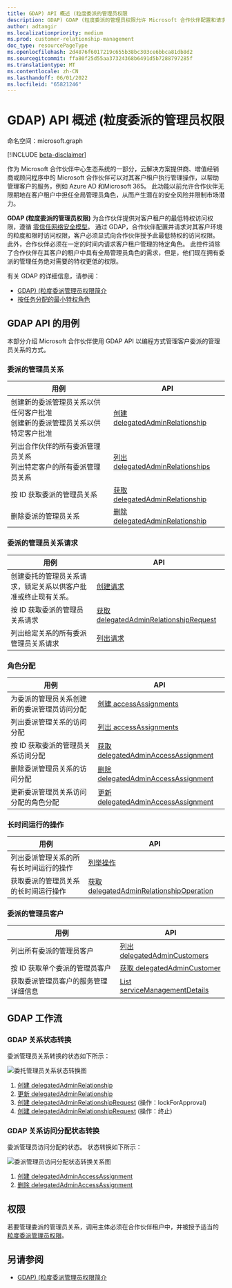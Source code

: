 ```yaml
---
title: GDAP) API 概述 (粒度委派的管理员权限
description: GDAP) GDAP (粒度委派的管理员权限允许 Microsoft 合作伙伴配置和请求对其客户环境的粒度和时间限制的访问权限，从而允许客户对 Microsoft 合作伙伴强制实施最低特权的访问权限。
author: adtangir
ms.localizationpriority: medium
ms.prod: customer-relationship-management
doc_type: resourcePageType
ms.openlocfilehash: 2d4876f6017219c655b38bc303ce6bbca81db8d2
ms.sourcegitcommit: ffa80f25d55aa37324368b6491d5b7288797285f
ms.translationtype: MT
ms.contentlocale: zh-CN
ms.lasthandoff: 06/01/2022
ms.locfileid: "65821246"
---
```

# <a name="granular-delegated-admin-privileges-gdap-api-overview"></a>GDAP) API 概述 (粒度委派的管理员权限

命名空间：microsoft.graph

[!INCLUDE [beta-disclaimer](../../includes/beta-disclaimer.md)]

作为 Microsoft 合作伙伴中心生态系统的一部分，云解决方案提供商、增值经销商或顾问程序中的 Microsoft 合作伙伴可以对其客户租户执行管理操作，以帮助管理客户的服务，例如 Azure AD 和Microsoft 365。 此功能以前允许合作伙伴无限期地在客户租户中担任全局管理员角色，从而产生潜在的安全风险并限制市场潜力。

**GDAP (粒度委派的管理员权限)** 为合作伙伴提供对客户租户的最低特权访问权限，遵循 [零信任网络安全模型](/security/zero-trust/)。 通过 GDAP，合作伙伴配置并请求对其客户环境的粒度和限时访问权限，客户必须显式向合作伙伴授予此最低特权的访问权限。 此外，合作伙伴必须在一定的时间内请求客户租户管理的特定角色。 此控件消除了合作伙伴在其客户的租户中具有全局管理员角色的需求，但是，他们现在拥有委派的管理任务绝对需要的特权更低的权限。

有关 GDAP 的详细信息，请参阅：
+ [GDAP)  (粒度委派管理员权限简介 ](/partner-center/gdap-introduction)
+ [按任务分配的最小特权角色](/partner-center/gdap-least-privileged-roles-by-task)

## <a name="use-cases-for-gdap-apis"></a>GDAP API 的用例

本部分介绍 Microsoft 合作伙伴使用 GDAP API 以编程方式管理客户委派的管理员关系的方式。

### <a name="delegated-admin-relationship"></a>委派的管理员关系

| 用例 | API |
|--|--|
| 创建新的委派管理员关系以供任何客户批准 <br/> 创建新的委派管理员关系以供特定客户批准 | [创建 delegatedAdminRelationship](../api/tenantrelationship-post-delegatedadminrelationships.md) |
| 列出合作伙伴的所有委派管理员关系 <br/> 列出特定客户的所有委派管理员关系 | [列出 delegatedAdminRelationships](../api/tenantrelationship-list-delegatedadminrelationships.md) |
| 按 ID 获取委派的管理员关系 | [获取 delegatedAdminRelationship](../api/delegatedadminrelationship-get.md)  |
| 删除委派的管理员关系 | [删除 delegatedAdminRelationship](../api/delegatedadminrelationship-delete.md) |

### <a name="delegated-admin-relationship-request"></a>委派的管理员关系请求

| 用例 | API |
|--|--|
| 创建委托的管理员关系请求，锁定关系以供客户批准或终止现有关系。 | [创建请求](../api/delegatedadminrelationship-post-requests.md) |
| 按 ID 获取委派的管理员关系请求 | [获取 delegatedAdminRelationshipRequest](../api/delegatedadminrelationshiprequest-get.md) |
| 列出给定关系的所有委派管理员关系请求 | [列出请求](../api/delegatedadminrelationship-list-requests.md) |


### <a name="role-assignments"></a>角色分配

| 用例 | API |
|--|--|
| 为委派的管理员关系创建新的委派管理员访问分配 | [创建 accessAssignments](../api/delegatedadminrelationship-post-accessassignments.md) |
| 列出委派管理关系的访问分配 | [列出 accessAssignments](../api/delegatedadminrelationship-list-accessassignments.md) |
| 按 ID 获取委派的管理员关系访问分配 | [获取 delegatedAdminAccessAssignment](../api/delegatedadminaccessassignment-get.md) |
| 删除委派管理员关系的访问分配 | [删除 delegatedAdminAccessAssignment](../api/delegatedadminaccessassignment-delete.md) |
| 更新委派管理员关系访问分配的角色分配 | [更新 delegatedAdminAccessAssignment](../api/delegatedadminaccessassignment-update.md) |

### <a name="long-running-operations"></a>长时间运行的操作

| 用例 | API |
|--|--|
| 列出委派管理关系的所有长时间运行的操作 | [列举操作](../api/delegatedadminrelationship-list-operations.md) |
| 获取委派的管理员关系的长时间运行操作 | [获取 delegatedAdminRelationshipOperation](../api/delegatedadminrelationshipoperation-get.md) |


### <a name="delegated-admin-customers"></a>委派的管理员客户

| 用例 | API |
|--|--|
| 列出所有委派的管理员客户 | [列出 delegatedAdminCustomers](../api/tenantrelationship-list-delegatedadmincustomers.md)|
| 按 ID 获取单个委派的管理员客户 | [获取 delegatedAdminCustomer](../api/delegatedadmincustomer-get.md) |
| 获取委派管理员客户的服务管理详细信息 | [List serviceManagementDetails](../api/delegatedadmincustomer-list-servicemanagementdetails.md) |


## <a name="gdap-workflow"></a>GDAP 工作流

### <a name="gdap-relationship-status-transition"></a>GDAP 关系状态转换

委派管理员关系转换的状态如下所示：

![委托管理员关系状态转换图](relationship-status-transitions.png)

1. [创建 delegatedAdminRelationship](../api/tenantrelationship-post-delegatedadminrelationships.md)
2. [更新 delegatedAdminRelationship](../api/delegatedadminrelationship-update.md)
3. [创建 delegatedAdminRelationshipRequest](../api/delegatedadminrelationship-post-requests.md) (操作：lockForApproval) 
4. [创建 delegatedAdminRelationshipRequest](../api/delegatedadminrelationship-post-requests.md) (操作：终止) 

### <a name="gdap-relationship-access-assignment-status-transition"></a>GDAP 关系访问分配状态转换

委派管理员访问分配的状态。 状态转换如下所示：

![委派管理员访问分配状态转换关系图](access-assignment-status-transitions.png)

1. [创建 delegatedAdminAccessAssignment](../api/delegatedadminrelationship-post-accessassignments.md)
2. [删除 delegatedAdminAccessAssignment](../api/delegatedadminaccessassignment-delete.md)

## <a name="permissions"></a>权限

若要管理委派的管理员关系，调用主体必须在合作伙伴租户中，并被授予适当的 [粒度委派管理员权限](/graph/permissions-reference#delegated-admin-relationship-permissions)。


## <a name="see-also"></a>另请参阅

+ [GDAP)  (粒度委派管理员权限简介 ](/partner-center/gdap-introduction)